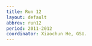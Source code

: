 ```yaml
---
title: Run 12
layout: default
abbrev: run12
period: 2011-2012
coordinator: Xiaochun He, GSU.
---
```

